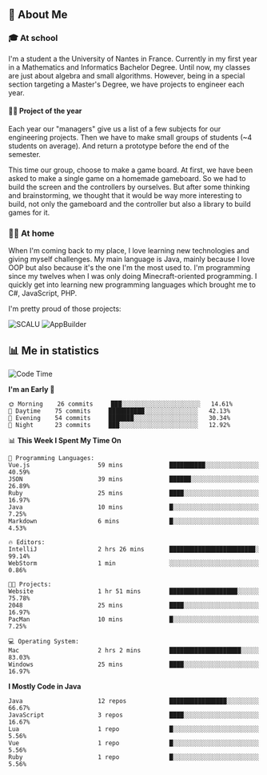 ## 👀 About Me

### 🎓 At school

I'm a student a the University of Nantes in France. Currently in my first year in a Mathematics and Informatics Bachelor Degree. Until now, my classes are just about algebra and small algorithms. However, being in a special section targeting a Master's Degree, we have projects to engineer each year. 

#### 🔧🔬 Project of the year

Each year our "managers" give us a list of a few subjects for our engineering projects. Then we have to make small groups of students (~4 students on average). And return a prototype before the end of the semester.

This time our group, choose to make a game board. At first, we have been asked to make a single game on a homemade gameboard. So we had to build the screen and the controllers by ourselves. 
But after some thinking and brainstorming, we thought that it would be way more interesting to build, not only the gameboard and the controller but also a library to build games for it.

### 👨‍💻 At home

When I'm coming back to my place, I love learning new technologies and giving myself challenges. My main language is Java, mainly because I love OOP but also because it's the one I'm the most used to. I'm programming since my twelves when I was only doing Minecraft-oriented programming.  I quickly get into learning new programming languages which brought me to C#, JavaScript, PHP. 

I'm pretty proud of those projects:

![SCALU](https://github-readme-stats.vercel.app/api/pin?username=renardfute&repo=SCALU)
![AppBuilder](https://github-readme-stats.vercel.app/api/pin?username=pulsedev2&repo=AppBuilder)

## 📊 Me in statistics
<!--START_SECTION:waka-->
![Code Time](http://img.shields.io/badge/Code%20Time-31%20hrs%2054%20mins-blue)

**I'm an Early 🐤** 

```text
🌞 Morning    26 commits     ███░░░░░░░░░░░░░░░░░░░░░░   14.61% 
🌆 Daytime    75 commits     ██████████░░░░░░░░░░░░░░░   42.13% 
🌃 Evening    54 commits     ███████░░░░░░░░░░░░░░░░░░   30.34% 
🌙 Night      23 commits     ███░░░░░░░░░░░░░░░░░░░░░░   12.92%

```


📊 **This Week I Spent My Time On** 

```text
💬 Programming Languages: 
Vue.js                   59 mins             ██████████░░░░░░░░░░░░░░░   40.59% 
JSON                     39 mins             ██████░░░░░░░░░░░░░░░░░░░   26.89% 
Ruby                     25 mins             ████░░░░░░░░░░░░░░░░░░░░░   16.97% 
Java                     10 mins             █░░░░░░░░░░░░░░░░░░░░░░░░   7.25% 
Markdown                 6 mins              █░░░░░░░░░░░░░░░░░░░░░░░░   4.53%

🔥 Editors: 
IntelliJ                 2 hrs 26 mins       ████████████████████████░   99.14% 
WebStorm                 1 min               ░░░░░░░░░░░░░░░░░░░░░░░░░   0.86%

🐱‍💻 Projects: 
Website                  1 hr 51 mins        ███████████████████░░░░░░   75.78% 
2048                     25 mins             ████░░░░░░░░░░░░░░░░░░░░░   16.97% 
PacMan                   10 mins             █░░░░░░░░░░░░░░░░░░░░░░░░   7.25%

💻 Operating System: 
Mac                      2 hrs 2 mins        ████████████████████░░░░░   83.03% 
Windows                  25 mins             ████░░░░░░░░░░░░░░░░░░░░░   16.97%

```

**I Mostly Code in Java** 

```text
Java                     12 repos            ████████████████░░░░░░░░░   66.67% 
JavaScript               3 repos             ████░░░░░░░░░░░░░░░░░░░░░   16.67% 
Lua                      1 repo              █░░░░░░░░░░░░░░░░░░░░░░░░   5.56% 
Vue                      1 repo              █░░░░░░░░░░░░░░░░░░░░░░░░   5.56% 
Ruby                     1 repo              █░░░░░░░░░░░░░░░░░░░░░░░░   5.56%

```



<!--END_SECTION:waka-->
